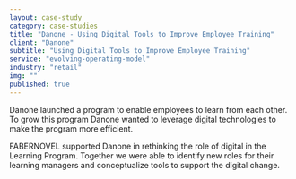 ```yaml
---
layout: case-study
category: case-studies
title: "Danone - Using Digital Tools to Improve Employee Training"
client: "Danone"
subtitle: "Using Digital Tools to Improve Employee Training"
service: "evolving-operating-model"
industry: "retail"
img: ""
published: true
---
```


Danone launched a program to enable employees to learn from each other. To grow this program Danone wanted to leverage digital technologies to make the program more efficient. 

FABERNOVEL supported Danone in rethinking the role of digital in the Learning Program. 
Together we were able to identify new roles for their learning managers and conceptualize tools to support the digital change. 